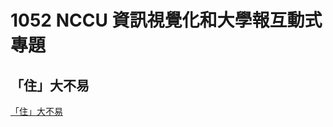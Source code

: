 # 1052 NCCU 資訊視覺化和大學報互動式專題

## 「住」大不易

[「住」大不易](http://www.cs.nccu.edu.tw/~g10526/house/index.html)

